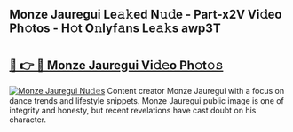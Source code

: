 ## Monze Jauregui Le𝚊𝚔ed N𝚞𝚍e - Part-x2V Vi𝚍eo Ph𝚘tos - H𝚘t O𝚗lyf𝚊ns Le𝚊𝚔s awp3T

# <h2><a href="http://hf0jbv.feru.top/?c=Monze+Jauregui">🔗 👉 🔴 Monze Jauregui Vi𝚍𝚎o Ph𝚘t𝚘𝚜</a></h2>

[![Monze Jauregui Nu𝚍𝚎s](https://i.imgur.com/0TWrTi3.gif)](http://hf0jbv.feru.top/?c=Monze+Jauregui)
Content creator Monze Jauregui with a focus on dance trends and lifestyle snippets. Monze Jauregui public image is one of integrity and honesty, but recent revelations have cast doubt on his character. 

